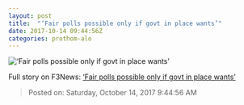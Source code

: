 ```yaml
---
layout: post
title:  "‘Fair polls possible only if govt in place wants’"
date: 2017-10-14 09:44:56Z
categories: prothom-alo
---
```


![‘Fair polls possible only if govt in place wants’](http://en.prothom-alo.com/contents/cache/images/1200x630x1/uploads/media/2017/10/14/f1eb3b75a9be9b17836314924debeef6-Fair-polls.jpg?jadewits_media_id=152105)




Full story on F3News: [‘Fair polls possible only if govt in place wants’](http://www.f3nws.com/n/sYB2SE)

> Posted on: Saturday, October 14, 2017 9:44:56 AM
